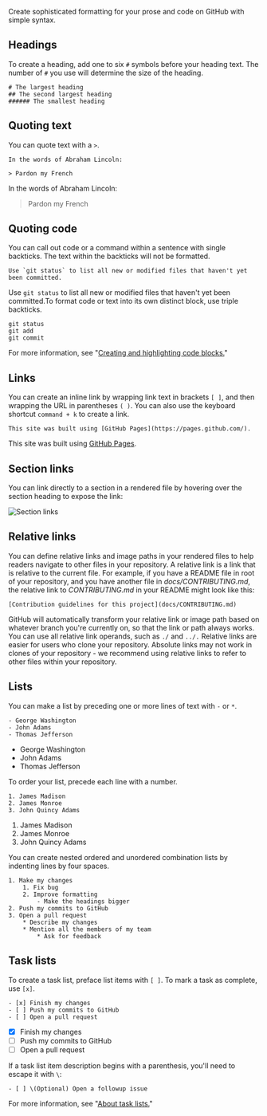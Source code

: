 Create sophisticated formatting for your prose and code on GitHub with simple syntax.

## Headings

To create a heading, add one to six `#` symbols before your heading text. The number of `#` you use will determine the size of the heading.

```
# The largest heading
## The second largest heading
###### The smallest heading
```

## Quoting text

You can quote text with a `>`.

```
In the words of Abraham Lincoln:

> Pardon my French
```

In the words of Abraham Lincoln:

> Pardon my French

## Quoting code

You can call out code or a command within a sentence with single backticks. The text within the backticks will not be formatted.

```
Use `git status` to list all new or modified files that haven't yet been committed.
```

Use `git status` to list all new or modified files that haven't yet been committed.To format code or text into its own distinct block, use triple backticks. 

```
git status
git add
git commit
```

For more information, see "[Creating and highlighting code blocks.](https://help.github.com/articles/creating-and-highlighting-code-blocks/)"

## Links

You can create an inline link by wrapping link text in brackets `[ ]`, and then wrapping the URL in parentheses `( )`. You can also use the keyboard shortcut `command + k` to create a link.

```
This site was built using [GitHub Pages](https://pages.github.com/).
```

This site was built using [GitHub Pages](https://pages.github.com/).

## Section links

You can link directly to a section in a rendered file by hovering over the section heading to expose the link:

![Section links](https://help.github.com/assets/images/help/repository/readme-links.png)

## Relative links

You can define relative links and image paths in your rendered files to help readers navigate to other files in your repository. A relative link is a link that is relative to the current file. For example, if you have a README file in root of your repository, and you have another file in _docs/CONTRIBUTING.md_, the relative link to _CONTRIBUTING.md_ in your README might look like this:

```
[Contribution guidelines for this project](docs/CONTRIBUTING.md)
```

GitHub will automatically transform your relative link or image path based on whatever branch you're currently on, so that the link or path always works. You can use all relative link operands, such as `./` and `../.` Relative links are easier for users who clone your repository. Absolute links may not work in clones of your repository - we recommend using relative links to refer to other files within your repository.

## Lists

You can make a list by preceding one or more lines of text with `-` or `*`.

```
- George Washington
- John Adams
- Thomas Jefferson
```

- George Washington
- John Adams
- Thomas Jefferson

To order your list, precede each line with a number.

```
1. James Madison
2. James Monroe
3. John Quincy Adams
```

1. James Madison
2. James Monroe
3. John Quincy Adams

You can create nested ordered and unordered combination lists by indenting lines by four spaces.

```
1. Make my changes
    1. Fix bug
    2. Improve formatting
        - Make the headings bigger
2. Push my commits to GitHub
3. Open a pull request
    * Describe my changes
    * Mention all the members of my team
        * Ask for feedback
```

## Task lists

To create a task list, preface list items with `[ ]`. To mark a task as complete, use `[x]`.

```
- [x] Finish my changes
- [ ] Push my commits to GitHub
- [ ] Open a pull request
```

- [x] Finish my changes
- [ ] Push my commits to GitHub
- [ ] Open a pull request

If a task list item description begins with a parenthesis, you'll need to escape it with `\`:

```
- [ ] \(Optional) Open a followup issue
```

For more information, see "[About task lists.](https://help.github.com/articles/about-task-lists/)"
